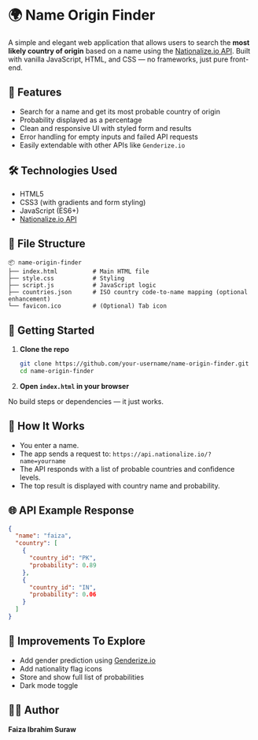 
# 🌍 Name Origin Finder

A simple and elegant web application that allows users to search the **most likely country of origin** based on a name using the [Nationalize.io API](https://nationalize.io/). Built with vanilla JavaScript, HTML, and CSS — no frameworks, just pure front-end.

## 🔎 Features

* Search for a name and get its most probable country of origin
* Probability displayed as a percentage
* Clean and responsive UI with styled form and results
* Error handling for empty inputs and failed API requests
* Easily extendable with other APIs like `Genderize.io`

## 🛠️ Technologies Used

* HTML5
* CSS3 (with gradients and form styling)
* JavaScript (ES6+)
* [Nationalize.io API](https://api.nationalize.io/)

## 📁 File Structure

```
📦 name-origin-finder
├── index.html          # Main HTML file
├── style.css           # Styling
├── script.js           # JavaScript logic
├── countries.json      # ISO country code-to-name mapping (optional enhancement)
└── favicon.ico         # (Optional) Tab icon
```

## 🚀 Getting Started

1. **Clone the repo**

   ```bash
   git clone https://github.com/your-username/name-origin-finder.git
   cd name-origin-finder
   ```

2. **Open `index.html` in your browser**

No build steps or dependencies — it just works.

## 📡 How It Works

* You enter a name.
* The app sends a request to:
  `https://api.nationalize.io/?name=yourname`
* The API responds with a list of probable countries and confidence levels.
* The top result is displayed with country name and probability.

## 🌐 API Example Response

```json
{
  "name": "faiza",
  "country": [
    {
      "country_id": "PK",
      "probability": 0.89
    },
    {
      "country_id": "IN",
      "probability": 0.06
    }
  ]
}
```

## 🧠 Improvements To Explore

* Add gender prediction using [Genderize.io](https://genderize.io)
* Add nationality flag icons
* Store and show full list of probabilities
* Dark mode toggle



## 👩‍💻 Author

**Faiza Ibrahim Suraw**


